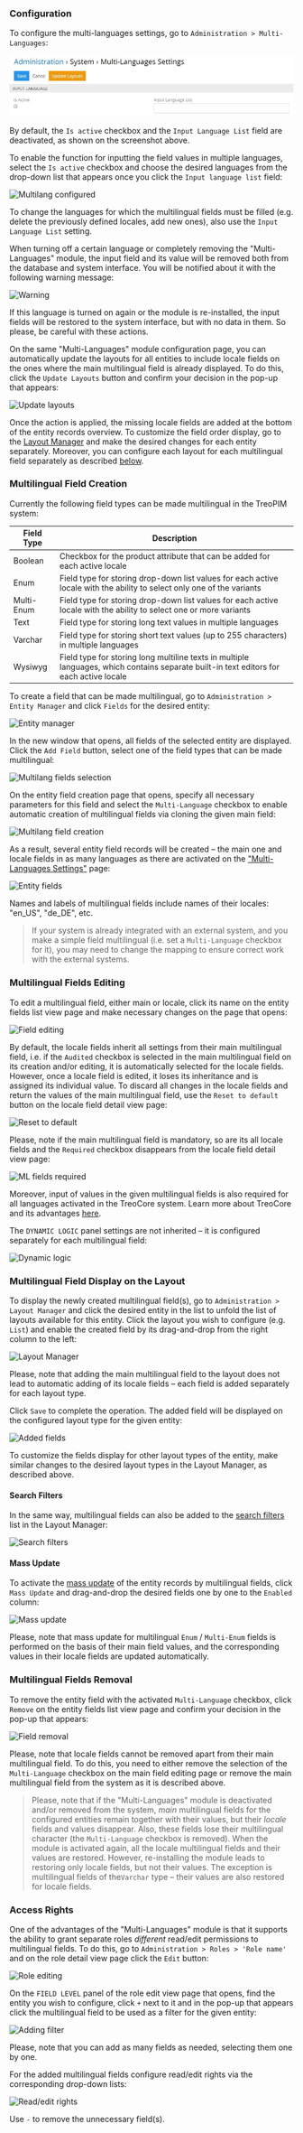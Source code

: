 ### Configuration 

To configure the multi-languages settings, go to `Administration > Multi-Languages`:

![Default settings](../../_assets/multilingualism/default-settings.jpg)

By default, the `Is active` checkbox and the `Input Language List` field are deactivated, as shown on the screenshot above.

To enable the function for inputting the field values in multiple languages, select the `Is active` checkbox and choose the desired languages from the drop-down list that appears once you click the `Input language list` field:

![Multilang configured](_assets/multilang-configured.jpg)

To change the languages for which the multilingual fields must be filled (e.g. delete the previously defined locales, add new ones), also use the `Input Language List` setting.

When turning off a certain language or completely removing the "Multi-Languages" module, the input field and its value will be removed both from the database and system interface. You will be notified about it with the following warning message:

![Warning](_assets/warning.jpg)

If this language is turned on again or the module is re-installed, the input fields will be restored to the system interface, but with no data in them. So please, be careful with these actions.

On the same "Multi-Languages" module configuration page, you can automatically update the layouts for all entities to include locale fields on the ones where the main multilingual field is already displayed. To do this, click the `Update Layouts` button and confirm your decision in the pop-up that appears:

![Update layouts](_assets/update-layouts.jpg)

Once the action is applied, the missing locale fields are added at the bottom of the entity records overview. To customize the field order display, go to the [Layout Manager](#multilingual-field-display-on-the-layout) and make the desired changes for each entity separately. Moreover, you can configure each layout for each multilingual field separately as described [below](#multilingual-field-display-on-the-layout).

### Multilingual Field Creation 

Currently the following field types can be made multilingual in the TreoPIM system:

| **Field Type** | **Description**                                           |
|----------------|-----------------------------------------------------------|
| Boolean        | Checkbox for the product attribute that can be added for each active locale                                                                   |
| Enum           | Field type for storing drop-down list values for each active locale with the ability to select only one of the variants                        |
| Multi-Enum     | Field type for storing drop-down list values for each active locale with the ability to select one or more variants                            |
| Text           | Field type for storing long text values in multiple languages    |
| Varchar        | Field type for storing short text values (up to 255 characters) in multiple languages                                                         |
| Wysiwyg        | Field type for storing long multiline texts in multiple languages, which contains separate built-in text editors for each active locale |

To create a field that can be made multilingual, go to `Administration > Entity Manager` and click `Fields` for the desired entity:

![Entity manager](_assets/entity-mngr-fields.jpg)

In the new window that opens, all fields of the selected entity are displayed. Click the `Add Field` button, select one of the field types that can be made multilingual:

![Multilang fields selection](_assets/multilang-fields-select.jpg)

On the entity field creation page that opens, specify all necessary parameters for this field and select the `Multi-Language` checkbox to enable automatic creation of multilingual fields via cloning the given main field:

![Multilang field creation](_assets/multilang-field-creation.jpg)

As a result, several entity field records will be created – the main one and locale fields in as many languages as there are activated on the ["Multi-Languages Settings"](#module-configuration) page:

![Entity fields](_assets/entity-fields.jpg)

Names and labels of multilingual fields include names of their locales: "en_US", "de_DE", etc.

> If your system is already integrated with an external system, and you make a simple field multilingual (i.e. set a `Multi-Language` checkbox for it), you may need to change the mapping to ensure correct work with the external systems.

### Multilingual Fields Editing

To edit a multilingual field, either main or locale, click its name on the entity fields list view page and make necessary changes on the page that opens:

![Field editing](_assets/field-editing.jpg)

By default, the locale fields inherit all settings from their main multilingual field, i.e. if the `Audited` checkbox is selected in the main multilingual field on its creation and/or editing, it is automatically selected for the locale fields. However, once a locale field is edited, it loses its inheritance and is assigned its individual value. To discard all changes in the locale fields and return the values of the main multilingual field, use the `Reset to default` button on the locale field detail view page:

![Reset to default](_assets/reset-to-default.jpg)

Please, note if the main multilingual field is mandatory, so are its all locale fields and the `Required` checkbox disappears from the locale field detail view page:

![ML fields required](_assets/ml-fields-required.jpg)

Moreover, input of values in the given multilingual fields is also required for all languages activated in the TreoCore system. Learn more about TreoCore and its advantages [here](https://treopim.com/help/what-is-treocore).

The	`DYNAMIC LOGIC` panel settings are not inherited – it is configured separately for each multilingual field:

![Dynamic logic](_assets/dynamic-logic.jpg)

### Multilingual Field Display on the Layout

To display the newly created multilingual field(s), go to `Administration > Layout Manager` and click the desired entity in the list to unfold the list of layouts available for this entity. Click the layout you wish to configure (e.g. `List`) and enable the created field by its drag-and-drop from the right column to the left:

![Layout Manager](_assets/layout-mngr-multilang.jpg)

Please, note that adding the main multilingual field to the layout does not lead to automatic adding of its locale fields – each field is added separately for each layout type.  

Click `Save` to complete the operation. The added field will be displayed on the configured layout type for the given entity:

![Added fields](_assets/added-fields.jpg)

To customize the fields display for other layout types of the entity, make similar changes to the desired layout types in the Layout Manager, as described above. 

#### Search Filters

In the same way, multilingual fields can also be added to the [search filters](https://treopim.com/help/search-and-filtering) list in the Layout Manager:

![Search filters](_assets/search-filters.jpg)

#### Mass Update

To activate the [mass update](https://treopim.com/help/views-and-panels#mass-actions) of the entity records by multilingual fields, click `Mass Update` and drag-and-drop the desired fields one by one to the `Enabled` column:

![Mass update](_assets/mass-update.jpg)

Please, note that mass update for multilingual `Enum` / `Multi-Enum` fields is performed on the basis of their main field values, and the corresponding values in their locale fields  are updated automatically.

### Multilingual Fields Removal

To remove the entity field with the activated `Multi-Language` checkbox, click `Remove` on the entity fields list view page and confirm your decision in the pop-up that appears:

![Field removal](_assets/ml-field-remove.jpg)

Please, note that locale fields cannot be removed apart from their main multilingual field. To do this, you need to either remove the selection of the `Multi-Language` checkbox on the main field editing page or remove the main multilingual field from the system as it is described above. 

> Please, note that if the "Multi-Languages" module is deactivated and/or removed from the system, *main* multilingual fields for the configured entities remain together with their values, but their *locale* fields and values disappear. Also, these fields lose their multilingual character (the `Multi-Language` checkbox is removed). When the module is activated again, all the locale multilingual fields and their values are restored. However, re-installing the module leads to restoring only locale fields, but not their values. The exception is multilingual fields of the`Varchar` type – their values are also restored for locale fields.
 
### Access Rights

One of the advantages of the "Multi-Languages" module is that it supports the ability to grant separate roles *different* read/edit permissions to multilingual fields. To do this, go to `Administration > Roles > 'Role name'` and on the role detail view page click the `Edit` button:

![Role editing](_assets/role-edit.jpg)  

On the `FIELD LEVEL` panel of the role edit view page that opens, find the entity you wish to configure, click `+` next to it and in the pop-up that appears click the multilingual field to be used as a filter for the given entity:

![Adding filter](_assets/adding-filter.jpg)

Please, note that you can add as many fields as needed, selecting them one by one.

For the added multilingual fields configure read/edit rights via the corresponding drop-down lists:

![Read/edit rights](_assets/read-edit-rights.jpg)

Use `-` to remove the unnecessary field(s).

